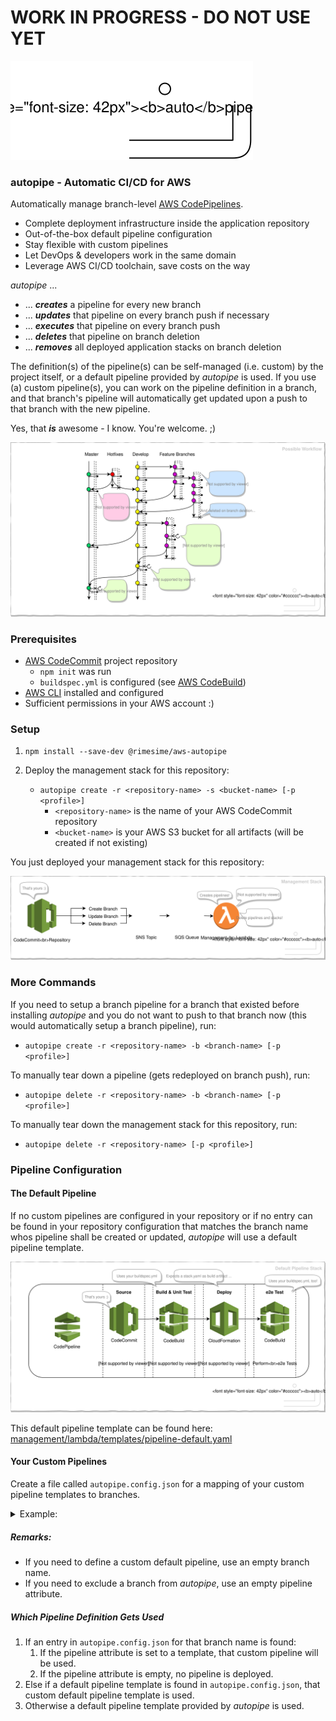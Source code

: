 # WORK IN PROGRESS - DO NOT USE YET

![Diagram](graphics/autopipe-logo.svg)

### autopipe - Automatic CI/CD for AWS
Automatically manage branch-level [AWS CodePipelines](https://aws.amazon.com/codepipeline/).

- Complete deployment infrastructure inside the application repository
- Out-of-the-box default pipeline configuration
- Stay flexible with custom pipelines
- Let DevOps & developers work in the same domain
- Leverage AWS CI/CD toolchain, save costs on the way

_autopipe_ ...
- ... _**creates**_ a pipeline for every new branch
- ... _**updates**_ that pipeline on every branch push if necessary
- ... _**executes**_ that pipeline on every branch push
- ... _**deletes**_ that pipeline on branch deletion
- ... _**removes**_ all deployed application stacks on branch deletion

The definition(s) of the pipeline(s) can be self-managed (i.e. custom) 
by the project itself, or a default pipeline provided by _autopipe_ is 
used. If you use (a) custom pipeline(s), you can work on the 
pipeline definition in a branch, and that branch's pipeline will 
automatically get updated upon a push to that branch with the new
pipeline.

Yes, that _**is**_ awesome - I know. You're welcome. ;)

![Diagram](graphics/autopipe-gitflow.svg)

### Prerequisites
- [AWS CodeCommit](https://aws.amazon.com/codecommit/) project repository
    - ```npm init``` was run
    - ```buildspec.yml``` is configured (see [AWS CodeBuild](https://aws.amazon.com/codebuild/))
- [AWS CLI](https://aws.amazon.com/cli/) installed and configured
- Sufficient permissions in your AWS account :)

### Setup
1. ```npm install --save-dev @rimesime/aws-autopipe```

1. Deploy the management stack for this repository:
    - ```autopipe create -r <repository-name> -s <bucket-name> [-p <profile>]```
        - ```<repository-name>``` is the name of your AWS CodeCommit repository
        - ```<bucket-name>``` is your AWS S3 bucket for all artifacts (will be 
          created if not existing)

You just deployed your management stack for this repository:

![Diagram](graphics/autopipe-management-stack.svg)

### More Commands
If you need to setup a branch pipeline for a branch that existed before 
installing _autopipe_ and you do not want to push to that branch now (this 
would automatically setup a branch pipeline), run:
- ```autopipe create -r <repository-name> -b <branch-name> [-p <profile>]```
    
To manually tear down a pipeline (gets redeployed on branch push), run:
- ```autopipe delete -r <repository-name> -b <branch-name> [-p <profile>]```
    
To manually tear down the management stack for this repository, run:
- ```autopipe delete -r <repository-name> [-p <profile>]```

### Pipeline Configuration
#### The Default Pipeline
If no custom pipelines are configured in your repository or if no entry 
can be found in your repository configuration that matches the branch 
name whos pipeline shall be created or updated, _autopipe_ will use 
a default pipeline template.

![Diagram](graphics/autopipe-pipeline-default.svg)

This default pipeline template can be found here: [management/lambda/templates/pipeline-default.yaml](management/lambda/templates/pipeline-default.yaml)

#### Your Custom Pipelines
Create a file called ```autopipe.config.json``` for a mapping of your 
custom pipeline templates to branches.
<details>
  <summary>Example:</summary>
  
```
{
  "pipelines": [
    {
      "branch": "master",
      "pipeline": "pipelines/master.yaml",
      "description": "Custom pipeline for master branch"
    },
    {
      "branch": "develop",
      "pipeline": "pipelines/develop.yaml",
      "description": "Custom pipeline for develop branch"
    },
    {
      "branch": "",
      "pipeline": "pipelines/default.yaml",
      "description": "Custom default pipeline for all (other) branches"
    },
    {
      "branch": "no-pipe-branch",
      "pipeline": "",
      "description": "Do not deploy a pipeline for this branch"
    }
  ]
}
```
</details>

##### Remarks:
- If you need to define a custom default pipeline, use an empty branch name. 
- If you need to exclude a branch from _autopipe_, use an empty pipeline attribute.

##### Which Pipeline Definition Gets Used
1. If an entry in ```autopipe.config.json``` for that branch name is found:
    1. If the pipeline attribute is set to a template, that custom pipeline will be used.
    1. If the pipeline attribute is empty, no pipeline is deployed.
1. Else if a default pipeline template is found in ```autopipe.config.json```, 
   that custom default pipeline template is used.
1. Otherwise a default pipeline template provided by _autopipe_ is used.